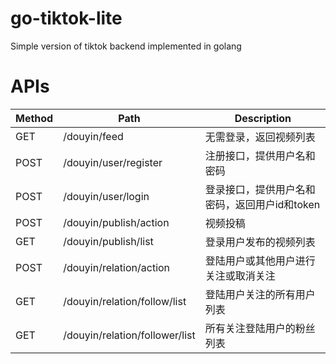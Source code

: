 # go-tiktok-lite
 Simple version of tiktok backend implemented in golang

# APIs

| Method | Path | Description |
| ------ | ---- | ----------- |
| GET    | /douyin/feed | 无需登录，返回视频列表 |
| POST   | /douyin/user/register | 注册接口，提供用户名和密码 |
| POST   | /douyin/user/login | 登录接口，提供用户名和密码，返回用户id和token |
| POST   | /douyin/publish/action | 视频投稿 |
| GET   | /douyin/publish/list | 登录用户发布的视频列表 |
| POST | /douyin/relation/action | 登陆用户或其他用户进行关注或取消关注|
| GET | /douyin/relation/follow/list | 登陆用户关注的所有用户列表 |
| GET | /douyin/relation/follower/list | 所有关注登陆用户的粉丝列表 |